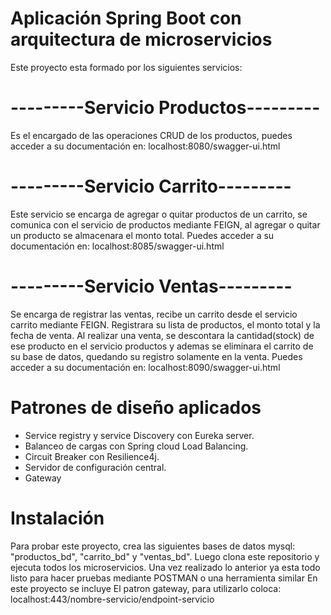 # Aplicación Spring Boot con arquitectura de microservicios
Este proyecto esta formado por los siguientes servicios:

# ---------Servicio Productos---------
Es el encargado de las operaciones CRUD de los productos, puedes acceder a su
documentación en: localhost:8080/swagger-ui.html

# ---------Servicio Carrito---------
Este servicio se encarga de agregar o quitar productos de un carrito, se comunica
con el servicio de productos mediante FEIGN, al agregar o quitar un producto se 
almacenara el monto total.
Puedes acceder a su documentación en: 
localhost:8085/swagger-ui.html

# ---------Servicio Ventas---------
Se encarga de registrar las ventas, recibe un carrito desde el servicio carrito mediante FEIGN.
Registrara su lista de productos, el monto total y la fecha de venta. Al realizar una venta, se
descontara la cantidad(stock) de ese producto en el servicio productos y ademas se eliminara el
carrito de su base de datos, quedando su registro solamente en la venta.
Puedes acceder a su documentación en: 
localhost:8090/swagger-ui.html

# Patrones de diseño aplicados
* Service registry y service Discovery con Eureka server.
* Balanceo de cargas con Spring cloud Load Balancing.
* Circuit Breaker con Resilience4j.
* Servidor de configuración central.
* Gateway

# Instalación
Para probar este proyecto, crea las siguientes bases de datos mysql: "productos_bd", "carrito_bd" y "ventas_bd". Luego 
clona este repositorio y ejecuta todos los microservicios. Una vez realizado lo anterior ya esta todo listo para hacer
pruebas mediante POSTMAN o una herramienta similar
En este proyecto se incluye El patron gateway, para utilizarlo coloca:
localhost:443/nombre-servicio/endpoint-servicio


